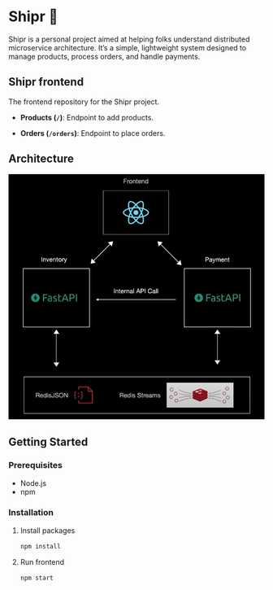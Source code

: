 # Shipr 🚢

Shipr is a personal project aimed at helping folks understand distributed microservice architecture. It’s a simple, lightweight system designed to manage products, process orders, and handle payments.

## Shipr frontend

The frontend repository for the Shipr project.

- **Products (`/`)**: Endpoint to add products.

- **Orders (`/orders`)**: Endpoint to place orders.

## Architecture

![Shipr Architecture](./shipr-architecture.png)

## Getting Started

### Prerequisites

- Node.js
- npm

### Installation

1. Install packages 
    ```bash
    npm install
    ```

2. Run frontend
   ```bash
   npm start
   ```